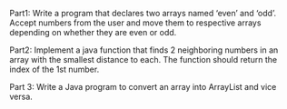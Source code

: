 Part1: Write a program that declares two arrays named ‘even’ and ‘odd’. Accept numbers from the user and move them to respective arrays depending on whether they are even or odd.

Part2: Implement a java function that finds 2 neighboring numbers in an array with the smallest distance to each. The function should return the index of the 1st number.

Part 3: Write a Java program to convert an array into ArrayList and vice versa.
